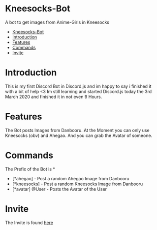 # Kneesocks-Bot
A bot to get images from Anime-Girls in Kneesocks

* [Kneesocks-Bot](#kneesocks-bot)
* [Introduction](#introduction)
* [Features](#features)
* [Commands](#commands)
* [Invite](#invite)

# Introduction
This is my first Discord Bot in Discord.js and im happy to say i finished it with a bit of help <3
Im still learning and started Discord.js today the 3rd March 2020 and finished it in not even 9 Hours.

# Features
The Bot posts Images from Danbooru.
At the Moment you can only use Kneesocks (obv) and Ahegao.
And you can grab the Avatar of someone.

# Commands
The Prefix of the Bot is *

* [*ahegao] - Post a random Ahegao Image from Danbooru
* [*kneesocks] - Post a random Kneesocks Image from Danbooru
* [*avatar] @User - Posts the Avatar of the User

# Invite
The Invite is found [here](https://discordapp.com/oauth2/authorize?&client_id=691622066713133155&scope=bot&permissions=379968)
